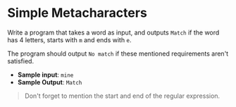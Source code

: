 # Simple Metacharacters

Write a program that takes a word as input, and outputs `Match` if the word has 4 letters, starts with `m` and ends with `e`.

The program should output `No match` if these mentioned requirements aren't satisfied.

- **Sample input**: `mine`
- **Sample Output**: `Match`

>Don't forget to mention the start and end of the regular expression.